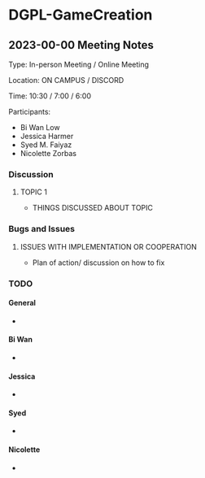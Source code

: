 # DGPL-GameCreation
## 2023-00-00 Meeting Notes
Type: In-person Meeting / Online Meeting

Location: ON CAMPUS / DISCORD

Time: 10:30 / 7:00 / 6:00

Participants:
- Bi Wan Low
- Jessica Harmer
- Syed M. Faiyaz 
- Nicolette Zorbas

### Discussion
1. TOPIC 1
    
    - THINGS DISCUSSED ABOUT TOPIC


### Bugs and Issues
1. ISSUES WITH IMPLEMENTATION OR COOPERATION 

    - Plan of action/ discussion on how to fix

### TODO
#### General
- 

#### Bi Wan
- 

#### Jessica
- 

#### Syed
- 

#### Nicolette
- 

